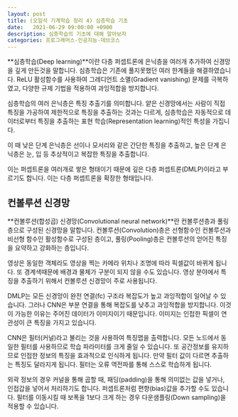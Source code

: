 ```yaml
---
layout: post
title: (오일석 기계학습 정리 4) 심층학습 기초
date:   2021-06-29 09:00:00 +0900
description: 심층학습의 기초에 대해 알아보자
categories: 프로그래머스-인공지능-데브코스
---
```


**심층학습(Deep learning)**이란 다층 퍼셉트론에 은닉층을 여러개 추가하여 신경망을 깊게 만든것을 말합니다. 심층학습은 기존에 풀지못했던 여러 한계들을 해결하였습니다. ReLU 활성함수를 사용하여 그레디언트 소멸(Gradient vanishing) 문제를 극복하였고, 다양한 규제 기법을 적용하여 과잉적합을 방지합니다.

심층학습의 여러 은닉층은 특징 추출기를 의미합니다. 얕은 신경망에서는 사람이 직접 특징을 가공하여 제한적으로 특징을 추출하는 것과는 다르게, 심층학습은 자동적으로 데이터로부터 특징을 추출하는 표현 학습(Representation learning)적인 특성을 가집니다.

이 때 낮은 단계 은닉층은 선이나 모서리와 같은 간단한 특징을 추출하고, 높은 단계 은닉층은 눈, 입 등 추상적이고 복잡한 특징을 추출합니다.

이는 퍼셉트론을 여러개로 쌓은 형태이기 때문에 깊은 다층 퍼셉트론(DMLP)이라고 부르기도 합니다. 이는 다층 퍼셉트론을 확장한 형태입니다.

## 컨볼루션 신경망

**컨볼루션(합성곱) 신경망(Convolutional neural network)**란 컨볼루션층과 풀링층으로 구성된 신경망을 말합니다. 컨볼루션(Convolution)층은 선형함수인 컨볼루션과 비선형 함수인 활성함수로 구성된 층이고, 풀링(Pooling)층은 컨볼루션의 얻어진 특징을 요약하고 강화하는 층입니다.

영상은 동일한 객체라도 영상을 찍는 카메라 위치나 조명에 따라 픽셀값이 바뀌게 됩니다. 또 경계색때문에 배경과 물체가 구분이 되지 않을 수도 있습니다. 영상 분야에서 특징을 추출하기 위해서 컨볼루션 신경망이 주로 사용됩니다.

DMLP는 모든 신경망이 완전 연결(fc) 구조라 복잡도가 높고 과잉적합이 일어날 수 있습니다. 그러나 CNN은 부분 연결을 통해 복잡도를 낮추고 과잉적합을 방지합니다. 이것이 가능한 이유는 주어진 데이터가 이미지이기 때문입니다. 이미지는 인접한 픽셀이 연관성이 큰 특징을 가지고 있습니다.

CNN은 필터(커널)라고 불리는 것을 사용하여 특징맵을 출력합니다. 모든 노드에서 동일한 필터를 사용하므로 학습 파라미터를 크게 줄일 수 있습니다. 또 공간정보를 유지하므로 인접한 정보의 특징을 효과적으로 인식하게 됩니다. 만약 필터 값이 다르면 추출하는 특징도 달라지게 됩니다. 필터는 오류 역전파를 통해 스스로 학습하게 됩니다.

외곽 정보의 경우 커널을 통해 곱할 때, 패딩(padding)을 통해 의미없는 값을 넣거나, 인접갑을 넣어서 처리하기도 합니다. 퍼셉트론처럼 편향(bias)값을 추가할 수도 있습니다. 필터를 이동시킬 때 보폭을 1보다 크게 하는 경우 다운샘플링(Down sampling)을 적용할 수 있습니다.
